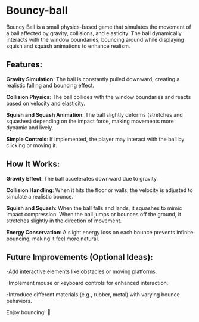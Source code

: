 # Bouncy-ball
Bouncy Ball is a small physics-based game that simulates the movement of a ball affected by gravity, collisions, and elasticity. The ball dynamically interacts with the window boundaries, bouncing around while displaying squish and squash animations to enhance realism.

## Features:
**Gravity Simulation**: The ball is constantly pulled downward, creating a realistic falling and bouncing effect.

**Collision Physics**: The ball collides with the window boundaries and reacts based on velocity and elasticity.

**Squish and Squash Animation**: The ball slightly deforms (stretches and squashes) depending on the impact force, making movements more dynamic and lively.

**Simple Controls**: If implemented, the player may interact with the ball by clicking or moving it.

## How It Works:
**Gravity Effect**: The ball accelerates downward due to gravity.

**Collision Handling**: When it hits the floor or walls, the velocity is adjusted to simulate a realistic bounce.

**Squish and Squash**: When the ball falls and lands, it squashes to mimic impact compression. When the ball jumps or bounces off the ground, it stretches slightly in the direction of movement.

**Energy Conservation**: A slight energy loss on each bounce prevents infinite bouncing, making it feel more natural.


## Future Improvements (Optional Ideas):
-Add interactive elements like obstacles or moving platforms.

-Implement mouse or keyboard controls for enhanced interaction.

-Introduce different materials (e.g., rubber, metal) with varying bounce behaviors.

Enjoy bouncing! 🚀

